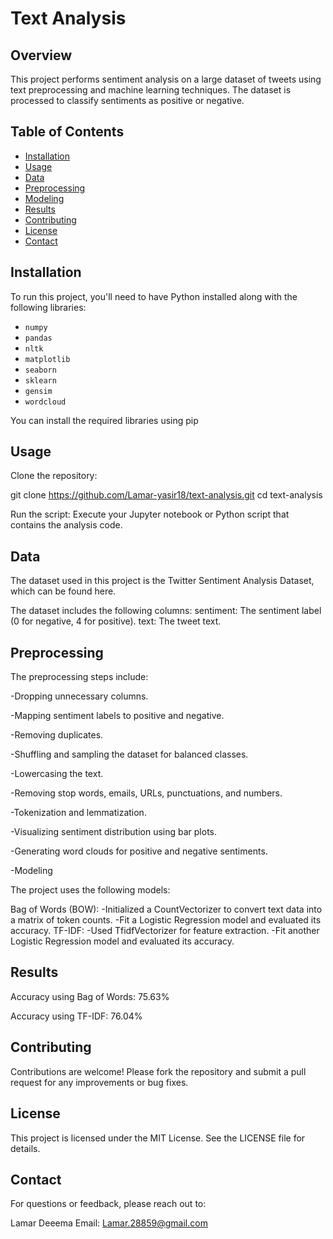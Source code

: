 # Text Analysis

## Overview
This project performs sentiment analysis on a large dataset of tweets using text preprocessing and machine learning techniques. The dataset is processed to classify sentiments as positive or negative.

## Table of Contents
- [Installation](#installation)
- [Usage](#usage)
- [Data](#data)
- [Preprocessing](#preprocessing)
- [Modeling](#modeling)
- [Results](#results)
- [Contributing](#contributing)
- [License](#license)
- [Contact](#contact)

## Installation
To run this project, you'll need to have Python installed along with the following libraries:
- `numpy`
- `pandas`
- `nltk`
- `matplotlib`
- `seaborn`
- `sklearn`
- `gensim`
- `wordcloud`

You can install the required libraries using pip


## Usage
Clone the repository:

git clone https://github.com/Lamar-yasir18/text-analysis.git
cd text-analysis

Run the script: Execute your Jupyter notebook or Python script that contains the analysis code.

## Data
The dataset used in this project is the Twitter Sentiment Analysis Dataset, which can be found here.

The dataset includes the following columns:
sentiment: The sentiment label (0 for negative, 4 for positive).
text: The tweet text.

## Preprocessing
The preprocessing steps include:

-Dropping unnecessary columns.

-Mapping sentiment labels to positive and negative.

-Removing duplicates.

-Shuffling and sampling the dataset for balanced classes.

-Lowercasing the text.

-Removing stop words, emails, URLs, punctuations, and numbers.

-Tokenization and lemmatization.

-Visualizing sentiment distribution using bar plots.

-Generating word clouds for positive and negative sentiments.

-Modeling

The project uses the following models:

Bag of Words (BOW):
-Initialized a CountVectorizer to convert text data into a matrix of token counts.
-Fit a Logistic Regression model and evaluated its accuracy.
TF-IDF:
-Used TfidfVectorizer for feature extraction.
-Fit another Logistic Regression model and evaluated its accuracy.

## Results
Accuracy using Bag of Words: 75.63%

Accuracy using TF-IDF: 76.04%

## Contributing
Contributions are welcome! Please fork the repository and submit a pull request for any improvements or bug fixes.

## License
This project is licensed under the MIT License. See the LICENSE file for details.

## Contact
For questions or feedback, please reach out to:

Lamar Deeema
Email: Lamar.28859@gmail.com
